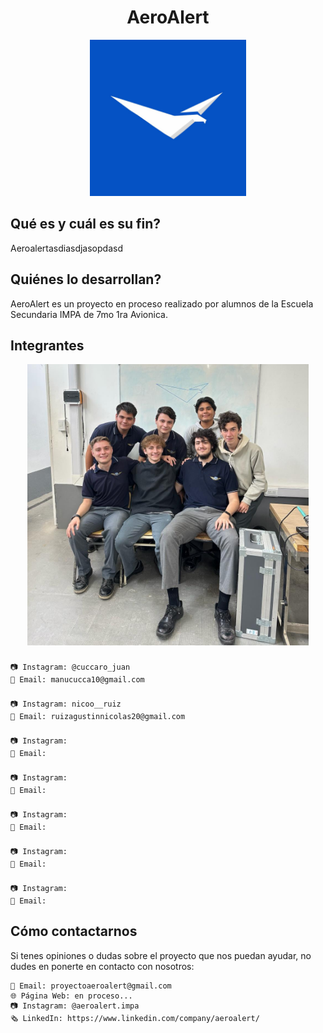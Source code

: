 <div align="center">

# AeroAlert

<img src="logoaeroalert.jpg" alt="Logo proyecto" width="250"/>

</div>

## Qué es y cuál es su fin?

Aeroalertasdiasdjasopdasd

## Quiénes lo desarrollan?
AeroAlert es un proyecto en proceso realizado por alumnos de la Escuela Secundaria IMPA de 7mo 1ra Avionica.

## Integrantes
<div align="center">

<img src="imagengrupal.jpg" alt="Integrantes" width="450"/>

</div>

### 
    📷 Instagram: @cuccaro_juan
    📧 Email: manucucca10@gmail.com
### 
    📷 Instagram: nicoo__ruiz
    📧 Email: ruizagustinnicolas20@gmail.com 
### 
    📷 Instagram:
    📧 Email:
### 
    📷 Instagram:
    📧 Email: 
### 
    📷 Instagram: 
    📧 Email:
### 
    📷 Instagram:
    📧 Email:
### 
    📷 Instagram:
    📧 Email:

## Cómo contactarnos
Si tenes opiniones o dudas sobre el proyecto que nos puedan ayudar, no dudes en ponerte en contacto con nosotros:

    📧 Email: proyectoaeroalert@gmail.com
    🌐 Página Web: en proceso...
    📷 Instagram: @aeroalert.impa
    🗞️ LinkedIn: https://www.linkedin.com/company/aeroalert/
